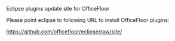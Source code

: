 Eclipse plugins update site for OfficeFloor

Please point eclipse to following URL to install OfficeFloor plugins:

 https://github.com/officefloor/eclipse/raw/site/
